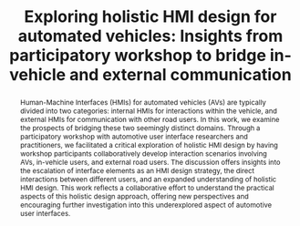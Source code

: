 ---
layout: publication
sitemap: false
title: "Exploring holistic HMI design for automated vehicles: Insights from participatory workshop to bridge in-vehicle and external communication"
authors: Dong, H., Tran, T., Verstegen, R., Cazacu, S., Gao, R., Hoggenmüller, M., Dey, D., Franssen, M., Sasalovici, M., Bazilinskyy, P., Martens. M.
pdf: dong2024exploring
image: dong2024exploring.jpg
display: "Extended Abstracts of the 2024 CHI Conference on Human Factors in Computing Systems. Honolulu, HI, USA"
year: 2024
doi: 10.1145/3613905.3651086
abstract: "Human-Machine Interfaces (HMIs) for automated vehicles (AVs) are typically divided into two categories: internal HMIs for interactions within the vehicle, and external HMIs for communication with other road users. In this work, we examine the prospects of bridging these two seemingly distinct domains. Through a participatory workshop with automotive user interface researchers and practitioners, we facilitated a critical exploration of holistic HMI design by having workshop participants collaboratively develop interaction scenarios involving AVs, in-vehicle users, and external road users. The discussion offers insights into the escalation of interface elements as an HMI design strategy, the direct interactions between different users, and an expanded understanding of holistic HMI design. This work reflects a collaborative effort to understand the practical aspects of this holistic design approach, offering new perspectives and encouraging further investigation into this underexplored aspect of automotive user interfaces."
---